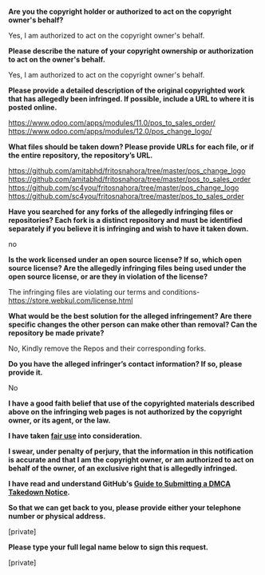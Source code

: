 **Are you the copyright holder or authorized to act on the copyright owner's behalf?**     
     
Yes, I am authorized to act on the copyright owner's behalf.     
     
**Please describe the nature of your copyright ownership or authorization to act on the owner's behalf.**     
     
Yes, I am authorized to act on the copyright owner's behalf.     
     
**Please provide a detailed description of the original copyrighted work that has allegedly been infringed. If possible, include a URL to where it is posted online.**     
     
https://www.odoo.com/apps/modules/11.0/pos_to_sales_order/     
https://www.odoo.com/apps/modules/12.0/pos_change_logo/     
     
**What files should be taken down? Please provide URLs for each file, or if the entire repository, the repository’s URL.**     
     
https://github.com/amitabhd/fritosnahora/tree/master/pos_change_logo     
https://github.com/amitabhd/fritosnahora/tree/master/pos_to_sales_order     
https://github.com/sc4you/fritosnahora/tree/master/pos_change_logo     
https://github.com/sc4you/fritosnahora/tree/master/pos_to_sales_order     
     
**Have you searched for any forks of the allegedly infringing files or repositories? Each fork is a distinct repository and must be identified separately if you believe it is infringing and wish to have it taken down.**     
     
no     
     
**Is the work licensed under an open source license? If so, which open source license? Are the allegedly infringing files being used under the open source license, or are they in violation of the license?**     
     
The infringing files are violating our terms and conditions- https://store.webkul.com/license.html     
     
**What would be the best solution for the alleged infringement? Are there specific changes the other person can make other than removal? Can the repository be made private?**     
     
No, Kindly remove the Repos and their corresponding forks.     
     
**Do you have the alleged infringer’s contact information? If so, please provide it.**     
     
No     
     
**I have a good faith belief that use of the copyrighted materials described above on the infringing web pages is not authorized by the copyright owner, or its agent, or the law.**     
     
**I have taken <a href="https://www.lumendatabase.org/topics/22">fair use</a> into consideration.**     
     
**I swear, under penalty of perjury, that the information in this notification is accurate and that I am the copyright owner, or am authorized to act on behalf of the owner, of an exclusive right that is allegedly infringed.**     
     
**I have read and understand GitHub's <a href="https://help.github.com/articles/guide-to-submitting-a-dmca-takedown-notice/">Guide to Submitting a DMCA Takedown Notice</a>.**     
     
**So that we can get back to you, please provide either your telephone number or physical address.**     
     
[private]   
     
**Please type your full legal name below to sign this request.**     
     
[private]  
